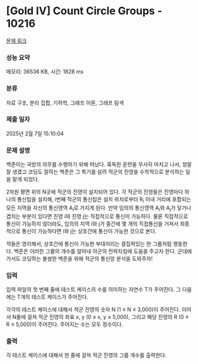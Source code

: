 # [Gold IV] Count Circle Groups - 10216 

[문제 링크](https://www.acmicpc.net/problem/10216) 

### 성능 요약

메모리: 36536 KB, 시간: 1828 ms

### 분류

자료 구조, 분리 집합, 기하학, 그래프 이론, 그래프 탐색

### 제출 일자

2025년 2월 7일 15:10:04

### 문제 설명

<p>백준이는 국방의 의무를 수행하기 위해 떠났다. 혹독한 훈련을 무사히 마치고 나서, 정말 잘 생겼고 코딩도 잘하는 백준은 그 특기를 살려 적군의 진영을 수학적으로 분석하는 일을 맡게 되었다.</p>

<p>2차원 평면 위의 N곳에 적군의 진영이 설치되어 있다. 각 적군의 진영들은 진영마다 하나의 통신탑을 설치해, i번째 적군의 통신탑은 설치 위치로부터 R<sub>i</sub> 이내 거리에 포함되는 모든 지역을 자신의 통신영역 A<sub>i</sub>로 가지게 된다. 만약 임의의 통신영역 A<sub>i</sub>와 A<sub>j</sub>가 닿거나 겹치는 부분이 있다면 진영 i와 진영 j는 직접적으로 통신이 가능하다. 물론 직접적으로 통신이 가능하지 않더라도, 임의의 지역 i와 j가 중간에 몇 개의 직접통신을 거쳐서 최종적으로 통신이 가능하다면 i와 j는 상호간에 통신이 가능한 것으로 본다.</p>

<p>적들은 영리해서, 상호간에 통신이 가능한 부대끼리는 결집력있는 한 그룹처럼 행동한다. 백준은 이러한 그룹의 개수를 알아내 아군의 전략지침에 도움을 주고자 한다. 군대에 가서도 코딩하는 불쌍한 백준을 위해 적군의 통신망 분석을 도와주자!</p>

### 입력 

 <p>입력 파일의 첫 번째 줄에 테스트 케이스의 수를 의미하는 자연수 T가 주어진다. 그 다음에는 T개의 테스트 케이스가 주어진다.</p>

<p>각각의 테스트 케이스에 대해서 적군 진영의 숫자 N (1 ≤ N ≤ 3,000)이 주어진다. 이어서 N줄에 걸쳐 적군 진영의 좌표 x, y (0 ≤ x, y ≤ 5,000), 그리고 해당 진영의 R (0 ≤ R ≤ 5,000)이 주어진다. 주어지는 수는 모두 정수이다.</p>

### 출력 

 <p>각 테스트 케이스에 대해서 한 줄에 걸쳐 적군 진영의 그룹 개수를 출력한다.</p>

